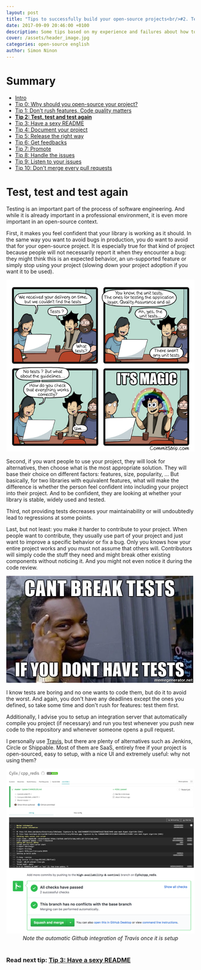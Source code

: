 ```yaml
---
layout: post
title: "Tips to successfully build your open-source projects<br/>#2. Test, test and test again"
date: 2017-09-09 20:46:00 +0100
description: Some tips based on my experience and failures about how to successfully build an open-source project
cover: /assets/header_image.jpg
categories: open-source english
author: Simon Ninon
---
```


# Summary
* [Intro](/2017/09/09/tips-to-build-your-open-source-projects-intro.html)
* [Tip 0: Why should you open-source your project?](/2017/09/09/tips-to-build-your-open-source-projects-tip00-why.html)
* [Tip 1: Don't rush features, Code quality matters](/2017/09/09/tips-to-build-your-open-source-projects-tip01-quality.html)
* **[Tip 2: Test, test and test again](/2017/09/09/tips-to-build-your-open-source-projects-tip02-test.html)**
* [Tip 3: Have a sexy README](/2017/09/09/tips-to-build-your-open-source-projects-tip03-sexy-readme.html)
* [Tip 4: Document your project](/2017/09/09/tips-to-build-your-open-source-projects-tip04-document.html)
* [Tip 5: Release the right way](/2017/09/09/tips-to-build-your-open-source-projects-tip05-release.html)
* [Tip 6: Get feedbacks](/2017/09/09/tips-to-build-your-open-source-projects-tip06-feedbacks.html)
* [Tip 7: Promote](/2017/09/09/tips-to-build-your-open-source-projects-tip07-promote.html)
* [Tip 8: Handle the issues](/2017/09/09/tips-to-build-your-open-source-projects-tip08-handle-issues.html)
* [Tip 9: Listen to your issues](/2017/09/09/tips-to-build-your-open-source-projects-tip09-listen-issues.html)
* [Tip 10: Don't merge every pull requests](/2017/09/09/tips-to-build-your-open-source-projects-tip10-pull-requests.html)


# Test, test and test again
Testing is an important part of the process of software engineering.
And while it is already important in a professional environment, it is even more important in an open-source context.

First, it makes you feel confident that your library is working as it should.
In the same way you want to avoid bugs in production, you do want to avoid that for your open-source project.
It is especially true for that kind of project because people will not necessarily report it when they encounter a bug: they might think this is an expected behavior, an un-supported feature or simply stop using your project (slowing down your project adoption if you want it to be used).

<img src="/assets/tips_to_build_your_open_source_projects/commitstrip_tests.jpg" title="commitstrip unit tests"/>

Second, if you want people to use your project, they will look for alternatives, then choose what is the most appropriate solution.
They will base their choice on different factors: features, size, popularity, ...
But basically, for two libraries with equivalent features, what will make the difference is whether the person feel confident into including your project into their project. And to be confident, they are looking at whether your library is stable, widely used and tested.

Third, not providing tests decreases your maintainability or will undoubtedly lead to regressions at some points.

Last, but not least: you make it harder to contribute to your project.
When people want to contribute, they usually use part of your project and just want to improve a specific behavior or fix a bug.
Only you knows how your entire project works and you must not assume that others will.
Contributors will simply code the stuff they need and might break other existing components without noticing it. And you might not even notice it during the code review.

<img src="/assets/tips_to_build_your_open_source_projects/break_tests.jpg" title="break tests"/>

I know tests are boring and no one wants to code them, but do it to avoid the worst.
And again, you don't have any deadlines except the ones you defined, so take some time and don't rush for features: test them first.

Additionally, I advise you to setup an integration server that automatically compile you project (if necessary) and run you test whenever you push new code to the repository and whenever someone opens a pull request.

I personally use [Travis](travis-ci.org), but there are plenty of alternatives such as Jenkins, Circle or Shippable. Most of them are SaaS, entirely free if your project is open-sourced, easy to setup, with a nice UI and extremely useful: why not using them?

<img src="/assets/tips_to_build_your_open_source_projects/travis.png" title="travis"/>
<img src="/assets/tips_to_build_your_open_source_projects/travis_pr.png" title="travis"/>
<div style="width:100%;font-style:italic;text-align:center">Note the automatic Github integration of Travis once it is setup</div>
<br/>

### Read next tip: [Tip 3: Have a sexy README](/2017/09/09/tips-to-build-your-open-source-projects-tip03-sexy-readme.html)
